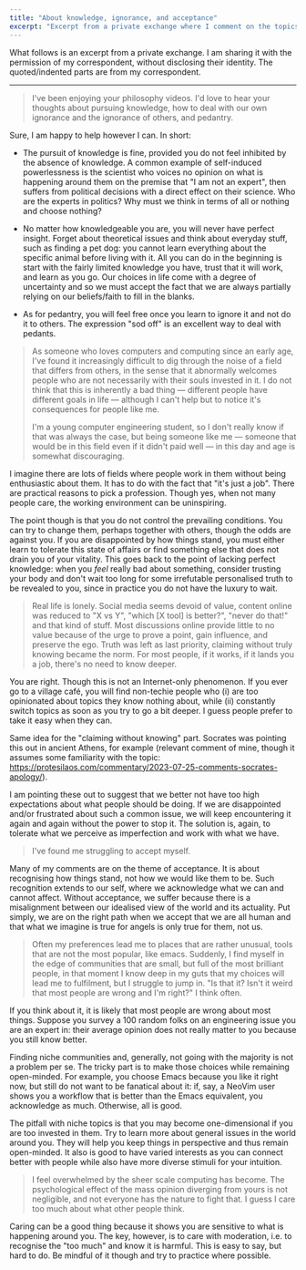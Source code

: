 ```yaml
---
title: "About knowledge, ignorance, and acceptance"
excerpt: "Excerpt from a private exchange where I comment on the topics of pursuit knowledge, dealing with ignorance, and accepting oneself."
---
```


What follows is an excerpt from a private exchange. I am sharing it
with the permission of my correspondent, without disclosing their
identity. The quoted/indented parts are from my correspondent.

* * *

> I've been enjoying your philosophy videos. I'd love to hear your thoughts
> about pursuing knowledge, how to deal with our own ignorance and the
> ignorance of others, and pedantry.

Sure, I am happy to help however I can. In short:

- The pursuit of knowledge is fine, provided you do not feel inhibited
  by the absence of knowledge. A common example of self-induced
  powerlessness is the scientist who voices no opinion on what is
  happening around them on the premise that "I am not an expert", then
  suffers from political decisions with a direct effect on their
  science. Who are the experts in politics? Why must we think in terms
  of all or nothing and choose nothing?

- No matter how knowledgeable you are, you will never have perfect
  insight. Forget about theoretical issues and think about everyday
  stuff, such as finding a pet dog: you cannot learn everything about
  the specific animal before living with it. All you can do in the
  beginning is start with the fairly limited knowledge you have, trust
  that it will work, and learn as you go. Our choices in life come
  with a degree of uncertainty and so we must accept the fact that we
  are always partially relying on our beliefs/faith to fill in the
  blanks.

- As for pedantry, you will feel free once you learn to ignore it and
  not do it to others. The expression "sod off" is an excellent way to
  deal with pedants.

> As someone who loves computers and computing since an early age, I've found
> it increasingly difficult to dig through the noise of a field that differs
> from others, in the sense that it abnormally welcomes people who are not
> necessarily with their souls invested in it. I do not think that this is
> inherently a bad thing — different people have different goals in life —
> although I can't help but to notice it's consequences for people like me.
>
> I'm a young computer engineering student, so I don't really know if that
> was always the case, but being someone like me — someone that would be in
> this field even if it didn't paid well — in this day and age is somewhat
> discouraging.

I imagine there are lots of fields where people work in them without
being enthusiastic about them. It has to do with the fact that "it's
just a job". There are practical reasons to pick a profession. Though
yes, when not many people care, the working environment can be
uninspiring.

The point though is that you do not control the prevailing conditions.
You can try to change them, perhaps together with others, though the
odds are against you. If you are disappointed by how things stand, you
must either learn to tolerate this state of affairs or find something
else that does not drain you of your vitality. This goes back to the
point of lacking perfect knowledge: when you _feel_ really bad about
something, consider trusting your body and don't wait too long for
some irrefutable personalised truth to be revealed to you, since in
practice you do not have the luxury to wait.

> Real life is lonely. Social media seems devoid of value, content online was
> reduced to "X vs Y", "which [X tool] is better?", "never do that!" and that
> kind of stuff. Most discussions online provide little to no value because
> of the urge to prove a point, gain influence, and preserve the ego. Truth
> was left as last priority, claiming without truly knowing became the norm.
> For most people, if it works, if it lands you a job, there's no need to
> know deeper.

You are right. Though this is not an Internet-only phenomenon. If you
ever go to a village café, you will find non-techie people who (i) are
too opinionated about topics they know nothing about, while (ii)
constantly switch topics as soon as you try to go a bit deeper. I
guess people prefer to take it easy when they can.

Same idea for the "claiming without knowing" part. Socrates was
pointing this out in ancient Athens, for example (relevant comment of
mine, though it assumes some familiarity with the topic:
<https://protesilaos.com/commentary/2023-07-25-comments-socrates-apology/>).

I am pointing these out to suggest that we better not have too high
expectations about what people should be doing. If we are disappointed
and/or frustrated about such a common issue, we will keep
encountering it again and again without the power to stop it. The
solution is, again, to tolerate what we perceive as imperfection and
work with what we have.

> I've found me struggling to accept myself.

Many of my comments are on the theme of acceptance. It is about
recognising how things stand, not how we would like them to be. Such
recognition extends to our self, where we acknowledge what we can and
cannot affect. Without acceptance, we suffer because there is a
misalignment between our idealised view of the world and its
actuality. Put simply, we are on the right path when we accept that we
are all human and that what we imagine is true for angels is only true
for them, not us.

> Often my preferences lead me to places that are rather unusual, tools that
> are not the most popular, like emacs. Suddenly, I find myself in the edge
> of communities that are small, but full of the most brilliant people, in
> that moment I know deep in my guts that my choices will lead me to
> fulfilment, but I struggle to jump in. "Is that it? Isn't it weird that
> most people are wrong and I'm right?" I think often.

If you think about it, it is likely that most people are wrong about
most things. Suppose you survey a 100 random folks on an engineering
issue you are an expert in: their average opinion does not really
matter to you because you still know better.

Finding niche communities and, generally, not going with the majority
is not a problem per se. The tricky part is to make those choices
while remaining open-minded. For example, you choose Emacs because you
like it right now, but still do not want to be fanatical about it: if,
say, a NeoVim user shows you a workflow that is better than the Emacs
equivalent, you acknowledge as much. Otherwise, all is good.

The pitfall with niche topics is that you may become one-dimensional
if you are too invested in them. Try to learn more about general
issues in the world around you. They will help you keep things in
perspective and thus remain open-minded. It also is good to have
varied interests as you can connect better with people while also have
more diverse stimuli for your intuition.

> I feel overwhelmed by the sheer scale computing has become. The
> psychological effect of the mass opinion diverging from yours is not
> negligible, and not everyone has the nature to fight that. I guess I care
> too much about what other people think.

Caring can be a good thing because it shows you are sensitive to what
is happening around you. The key, however, is to care with moderation,
i.e. to recognise the "too much" and know it is harmful. This is easy
to say, but hard to do. Be mindful of it though and try to practice
where possible.
